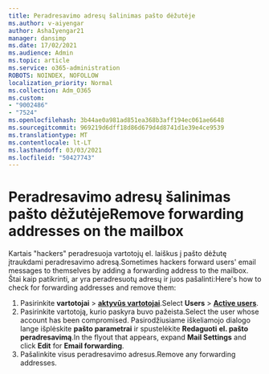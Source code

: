 ```yaml
---
title: Peradresavimo adresų šalinimas pašto dėžutėje
ms.author: v-aiyengar
author: AshaIyengar21
manager: dansimp
ms.date: 17/02/2021
ms.audience: Admin
ms.topic: article
ms.service: o365-administration
ROBOTS: NOINDEX, NOFOLLOW
localization_priority: Normal
ms.collection: Adm_O365
ms.custom:
- "9002486"
- "7524"
ms.openlocfilehash: 3b44ae0a981ad851ea368b3aff194ec061ae6648
ms.sourcegitcommit: 969219d6dff18d86d679d4d8741d1e39e4ce9539
ms.translationtype: MT
ms.contentlocale: lt-LT
ms.lasthandoff: 03/03/2021
ms.locfileid: "50427743"
---
```

# <a name="remove-forwarding-addresses-on-the-mailbox"></a><span data-ttu-id="08f05-102">Peradresavimo adresų šalinimas pašto dėžutėje</span><span class="sxs-lookup"><span data-stu-id="08f05-102">Remove forwarding addresses on the mailbox</span></span>

<span data-ttu-id="08f05-103">Kartais "hackers" peradresuoja vartotojų el. laiškus į pašto dėžutę įtraukdami peradresavimo adresą.</span><span class="sxs-lookup"><span data-stu-id="08f05-103">Sometimes hackers forward users' email messages to themselves by adding a forwarding address to the mailbox.</span></span> <span data-ttu-id="08f05-104">Štai kaip patikrinti, ar yra peradresuotų adresų ir juos pašalinti:</span><span class="sxs-lookup"><span data-stu-id="08f05-104">Here's how to check for forwarding addresses and remove them:</span></span>

1. <span data-ttu-id="08f05-105">Pasirinkite **vartotojai**  >  **[aktyvūs vartotojai](https://go.microsoft.com/fwlink/p/?linkid=834822)**.</span><span class="sxs-lookup"><span data-stu-id="08f05-105">Select **Users** > **[Active users](https://go.microsoft.com/fwlink/p/?linkid=834822)**.</span></span>
1. <span data-ttu-id="08f05-106">Pasirinkite vartotoją, kurio paskyra buvo pažeista.</span><span class="sxs-lookup"><span data-stu-id="08f05-106">Select the user whose account has been compromised.</span></span> <span data-ttu-id="08f05-107">Pasirodžiusiame iškeliamojo dialogo lange išplėskite **pašto parametrai** ir spustelėkite **Redaguoti** **el. pašto peradresavimą**.</span><span class="sxs-lookup"><span data-stu-id="08f05-107">In the flyout that appears, expand **Mail Settings** and click **Edit** for **Email forwarding**.</span></span>
1. <span data-ttu-id="08f05-108">Pašalinkite visus peradresavimo adresus.</span><span class="sxs-lookup"><span data-stu-id="08f05-108">Remove any forwarding addresses.</span></span>

